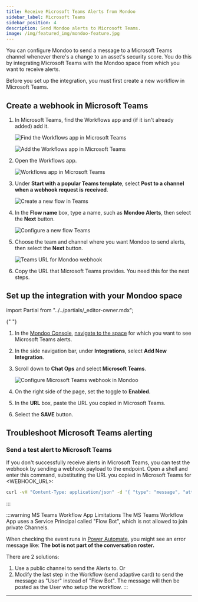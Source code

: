 ```yaml
---
title: Receive Microsoft Teams Alerts from Mondoo
sidebar_label: Microsoft Teams
sidebar_position: 4
description: Send Mondoo alerts to Microsoft Teams.
image: /img/featured_img/mondoo-feature.jpg
---
```


You can configure Mondoo to send a message to a Microsoft Teams channel whenever there's a change to an asset's security score. You do this by integrating Microsoft Teams with the Mondoo space from which you want to receive alerts.

Before you set up the integration, you must first create a new workflow in Microsoft Teams.

## Create a webhook in Microsoft Teams

1. In Microsoft Teams, find the Workflows app and (if it isn't already added) add it.

   ![Find the Workflows app in Microsoft Teams](/img/platform/maintain/alerting/msteams/app.png)

   ![Add the Workflows app in Microsoft Teams](/img/platform/maintain/alerting/msteams/add-workflows.png)

2. Open the Workflows app.

   ![Workflows app in Microsoft Teams](/img/platform/maintain/alerting/msteams/workflows.png)

3. Under **Start with a popular Teams template**, select **Post to a channel when a webhook request is received**.

   ![Create a new flow in Teams](/img/platform/maintain/alerting/msteams/create-flow.png)

4. In the **Flow name** box, type a name, such as **Mondoo Alerts**, then select the **Next** button.

   ![Configure a new flow Teams](/img/platform/maintain/alerting/msteams/set-up-flow.png)

5. Choose the team and channel where you want Mondoo to send alerts, then select the **Next** button.

   ![Teams URL for Mondoo webhook](/img/platform/maintain/alerting/msteams/copy-url.png)

6. Copy the URL that Microsoft Teams provides. You need this for the next steps.

## Set up the integration with your Mondoo space

import Partial from "../../partials/\_editor-owner.mdx";

<Partial />{" "}

1. In the [Mondoo Console](https://console.mondoo.com), [navigate to the space](/platform/start/navigate) for which you want to see Microsoft Teams alerts.

2. In the side navigation bar, under **Integrations**, select **Add New Integration**.

3. Scroll down to **Chat Ops** and select **Microsoft Teams**.

   ![Configure Microsoft Teams webhook in Mondoo](/img/platform/maintain/alerting/msteams/msteams-mondoo-configure.png)

4. On the right side of the page, set the toggle to **Enabled**.

5. In the **URL** box, paste the URL you copied in Microsoft Teams.

6. Select the **SAVE** button.

## Troubleshoot Microsoft Teams alerting

### Send a test alert to Microsoft Teams

If you don't successfully receive alerts in Microsoft Teams, you can test the webhook by sending a webhook payload to the endpoint. Open a shell and enter this command, substituting the URL you copied in Microsoft Teams for <WEBHOOK_URL>:

```bash
curl -vH "Content-Type: application/json" -d '{ "type": "message", "attachments": [ { "contentType": "application/vnd.microsoft.card.adaptive", "contentUrl": null, "content": { "$schema": "http://adaptivecards.io/schemas/adaptive-card.json", "type": "AdaptiveCard", "version": "1.2", "body": [ { "type": "TextBlock", "text": "Hello World, this is a Mondoo Test!" } ] } } ] }' "<WEBHOOK_URL>"
```
:::

:::warning MS Teams Workflow App Limitations
The MS Teams Workflow App uses a Service Principal called "Flow Bot", which is not allowed to join private Channels. 

When checking the event runs in [Power Automate](https://make.powerautomate.com/), you might see an error message like: **The bot is not part of the conversation roster.**

There are 2 solutions:
1. Use a public channel to send the Alerts to.
Or
2. Modify the last step in the Workflow (send adaptive card) to send the message as "User" instead of "Flow Bot". The message will then be posted as the User who setup the workflow.
:::

---
